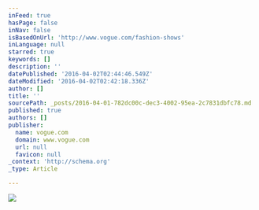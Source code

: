 ```yaml
---
inFeed: true
hasPage: false
inNav: false
isBasedOnUrl: 'http://www.vogue.com/fashion-shows'
inLanguage: null
starred: true
keywords: []
description: ''
datePublished: '2016-04-02T02:44:46.549Z'
dateModified: '2016-04-02T02:42:18.336Z'
author: []
title: ''
sourcePath: _posts/2016-04-01-782dc00c-dec3-4002-95ea-2c7831dbfc78.md
published: true
authors: []
publisher:
  name: vogue.com
  domain: www.vogue.com
  url: null
  favicon: null
_context: 'http://schema.org'
_type: Article

---
```

![](http://media.vogue.com/r/w_2000/2016/01/04/hedi-slimane-breaker.jpg)